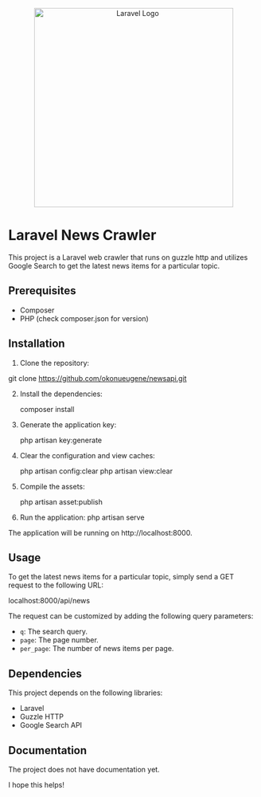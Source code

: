 <p align="center"><a href="https://laravel.com" target="_blank"><img src="https://raw.githubusercontent.com/laravel/art/master/logo-lockup/5%20SVG/2%20CMYK/1%20Full%20Color/laravel-logolockup-cmyk-red.svg" width="400" alt="Laravel Logo"></a></p>

<p align="center">

# Laravel News Crawler

This project is a Laravel web crawler that runs on guzzle http and utilizes Google Search to get the latest news items for a particular topic.

## Prerequisites

-   Composer
-   PHP (check composer.json for version)

## Installation

1. Clone the repository:

git clone https://github.com/okonueugene/newsapi.git

2. Install the dependencies:

    composer install

3. Generate the application key:

    php artisan key:generate

4. Clear the configuration and view caches:

    php artisan config:clear
    php artisan view:clear

5. Compile the assets:

    php artisan asset:publish

6. Run the application:
   php artisan serve

The application will be running on http://localhost:8000.

## Usage

To get the latest news items for a particular topic, simply send a GET request to the following URL:

localhost:8000/api/news

The request can be customized by adding the following query parameters:

-   `q`: The search query.
-   `page`: The page number.
-   `per_page`: The number of news items per page.

## Dependencies

This project depends on the following libraries:

-   Laravel
-   Guzzle HTTP
-   Google Search API

## Documentation

The project does not have documentation yet.

I hope this helps!
